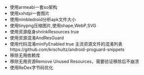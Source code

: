 - 使用armeabi一套so架构
- 使用xxhdpi一套图片
- 使用nimbledroid分析apk文件大小
- 使用tinypng压缩图片,使用shape,WebP,SVG
- 使用资源瘦身shrinkResources true
- 使用资源混淆AndResGuard
- 使用代码混淆minifyEnabled true
主流资源文件的混淆列表https://github.com/krschultz/android-proguard-snippets
- 移除无用依赖库
- 移除无用资源Remove Unused Resources，需要验证移除后不崩溃
- 使用ReDex字节码优化